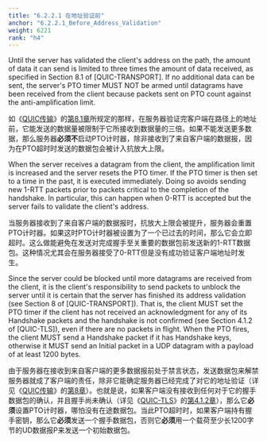 ```yaml
---
title: "6.2.2.1 在地址验证前"
anchor: "6.2.2.1_Before_Address_Validation"
weight: 6221
rank: "h4"
---
```


Until the server has validated the client's address on the path, the amount of data it can send is limited to three times the amount of data received, as specified in Section 8.1 of [QUIC-TRANSPORT]. If no additional data can be sent, the server's PTO timer MUST NOT be armed until datagrams have been received from the client because packets sent on PTO count against the anti-amplification limit.

如《[QUIC传输]()》的[第8.1章]()所规定的那样，在服务器验证完客户端在路径上的地址前，它能发送的数据量被限制于它所接收到数据量的三倍。如果不能发送更多数据，那么服务器**必须不**启动PTO计时器，除非接收到了来自客户端的数据报，因为在PTO超时时发送的数据包会被计入抗放大上限。

When the server receives a datagram from the client, the amplification limit is increased and the server resets the PTO timer. If the PTO timer is then set to a time in the past, it is executed immediately. Doing so avoids sending new 1-RTT packets prior to packets critical to the completion of the handshake. In particular, this can happen when 0-RTT is accepted but the server fails to validate the client's address.

当服务器接收到了来自客户端的数据报时，抗放大上限会被提升，服务器会重置PTO计时器。如果这时PTO计时器被设置为了一个已过去的时间，那么它会立即超时。这么做能避免在发送对完成握手至关重要的数据包前发送新的1-RTT数据包。这种情况尤其会在服务器接受了0-RTT但是没有成功验证客户端地址时发生。

Since the server could be blocked until more datagrams are received from the client, it is the client's responsibility to send packets to unblock the server until it is certain that the server has finished its address validation (see Section 8 of [QUIC-TRANSPORT]). That is, the client MUST set the PTO timer if the client has not received an acknowledgment for any of its Handshake packets and the handshake is not confirmed (see Section 4.1.2 of [QUIC-TLS]), even if there are no packets in flight. When the PTO fires, the client MUST send a Handshake packet if it has Handshake keys, otherwise it MUST send an Initial packet in a UDP datagram with a payload of at least 1200 bytes.

由于服务器在接收到来自客户端的更多数据报前处于禁言状态，发送数据包来解禁服务器就成了客户端的责任，除非它能确定服务器已经完成了对它的地址验证（详见《[QUIC传输]()》的[第8章]()）。也就是说，如果客户端没有接收到任何对于它的握手数据包的确认，并且握手尚未确认（详见《[QUIC-TLS]()》的[第4.1.2章]()），那么它**必须**设置PTO计时器，哪怕没有在途数据包。当此PTO超时时，如果客户端持有握手密钥，那么它**必须**发送一个握手数据包，否则它**必须**用一个载荷至少长1200字节的UD数据报P来发送一个初始数据包。
